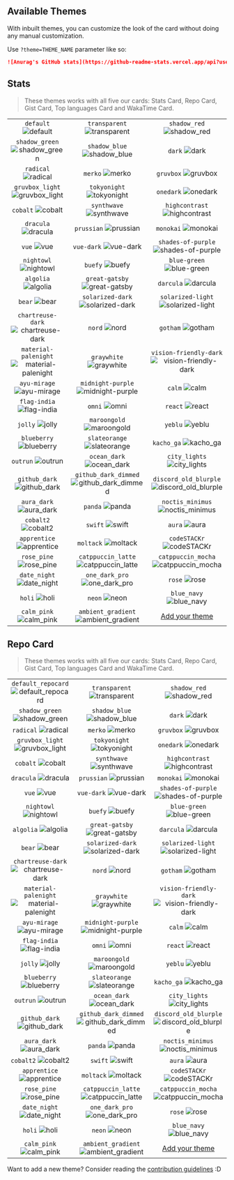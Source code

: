 ## Available Themes

<!-- DO NOT EDIT THIS FILE DIRECTLY -->

With inbuilt themes, you can customize the look of the card without doing any manual customization.

Use `?theme=THEME_NAME` parameter like so:

```md
![Anurag's GitHub stats](https://github-readme-stats.vercel.app/api?username=biuwuLOK&theme=dark&show_icons=true)
```

## Stats

> These themes works with all five our cards: Stats Card, Repo Card, Gist Card, Top languages Card and WakaTime Card.

| | | |
| :--: | :--: | :--: |
| `default` ![default][default] | `transparent` ![transparent][transparent] | `shadow_red` ![shadow_red][shadow_red] |
| `shadow_green` ![shadow_green][shadow_green] | `shadow_blue` ![shadow_blue][shadow_blue] | `dark` ![dark][dark] |
| `radical` ![radical][radical] | `merko` ![merko][merko] | `gruvbox` ![gruvbox][gruvbox] |
| `gruvbox_light` ![gruvbox_light][gruvbox_light] | `tokyonight` ![tokyonight][tokyonight] | `onedark` ![onedark][onedark] |
| `cobalt` ![cobalt][cobalt] | `synthwave` ![synthwave][synthwave] | `highcontrast` ![highcontrast][highcontrast] |
| `dracula` ![dracula][dracula] | `prussian` ![prussian][prussian] | `monokai` ![monokai][monokai] |
| `vue` ![vue][vue] | `vue-dark` ![vue-dark][vue-dark] | `shades-of-purple` ![shades-of-purple][shades-of-purple] |
| `nightowl` ![nightowl][nightowl] | `buefy` ![buefy][buefy] | `blue-green` ![blue-green][blue-green] |
| `algolia` ![algolia][algolia] | `great-gatsby` ![great-gatsby][great-gatsby] | `darcula` ![darcula][darcula] |
| `bear` ![bear][bear] | `solarized-dark` ![solarized-dark][solarized-dark] | `solarized-light` ![solarized-light][solarized-light] |
| `chartreuse-dark` ![chartreuse-dark][chartreuse-dark] | `nord` ![nord][nord] | `gotham` ![gotham][gotham] |
| `material-palenight` ![material-palenight][material-palenight] | `graywhite` ![graywhite][graywhite] | `vision-friendly-dark` ![vision-friendly-dark][vision-friendly-dark] |
| `ayu-mirage` ![ayu-mirage][ayu-mirage] | `midnight-purple` ![midnight-purple][midnight-purple] | `calm` ![calm][calm] |
| `flag-india` ![flag-india][flag-india] | `omni` ![omni][omni] | `react` ![react][react] |
| `jolly` ![jolly][jolly] | `maroongold` ![maroongold][maroongold] | `yeblu` ![yeblu][yeblu] |
| `blueberry` ![blueberry][blueberry] | `slateorange` ![slateorange][slateorange] | `kacho_ga` ![kacho_ga][kacho_ga] |
| `outrun` ![outrun][outrun] | `ocean_dark` ![ocean_dark][ocean_dark] | `city_lights` ![city_lights][city_lights] |
| `github_dark` ![github_dark][github_dark] | `github_dark_dimmed` ![github_dark_dimmed][github_dark_dimmed] | `discord_old_blurple` ![discord_old_blurple][discord_old_blurple] |
| `aura_dark` ![aura_dark][aura_dark] | `panda` ![panda][panda] | `noctis_minimus` ![noctis_minimus][noctis_minimus] |
| `cobalt2` ![cobalt2][cobalt2] | `swift` ![swift][swift] | `aura` ![aura][aura] |
| `apprentice` ![apprentice][apprentice] | `moltack` ![moltack][moltack] | `codeSTACKr` ![codeSTACKr][codeSTACKr] |
| `rose_pine` ![rose_pine][rose_pine] | `catppuccin_latte` ![catppuccin_latte][catppuccin_latte] | `catppuccin_mocha` ![catppuccin_mocha][catppuccin_mocha] |
| `date_night` ![date_night][date_night] | `one_dark_pro` ![one_dark_pro][one_dark_pro] | `rose` ![rose][rose] |
| `holi` ![holi][holi] | `neon` ![neon][neon] | `blue_navy` ![blue_navy][blue_navy] |
| `calm_pink` ![calm_pink][calm_pink] | `ambient_gradient` ![ambient_gradient][ambient_gradient] | [Add your theme][add-theme] |

## Repo Card

> These themes works with all five our cards: Stats Card, Repo Card, Gist Card, Top languages Card and WakaTime Card.

| | | |
| :--: | :--: | :--: |
| `default_repocard` ![default_repocard][default_repocard_repo] | `transparent` ![transparent][transparent_repo] | `shadow_red` ![shadow_red][shadow_red_repo] |
| `shadow_green` ![shadow_green][shadow_green_repo] | `shadow_blue` ![shadow_blue][shadow_blue_repo] | `dark` ![dark][dark_repo] |
| `radical` ![radical][radical_repo] | `merko` ![merko][merko_repo] | `gruvbox` ![gruvbox][gruvbox_repo] |
| `gruvbox_light` ![gruvbox_light][gruvbox_light_repo] | `tokyonight` ![tokyonight][tokyonight_repo] | `onedark` ![onedark][onedark_repo] |
| `cobalt` ![cobalt][cobalt_repo] | `synthwave` ![synthwave][synthwave_repo] | `highcontrast` ![highcontrast][highcontrast_repo] |
| `dracula` ![dracula][dracula_repo] | `prussian` ![prussian][prussian_repo] | `monokai` ![monokai][monokai_repo] |
| `vue` ![vue][vue_repo] | `vue-dark` ![vue-dark][vue-dark_repo] | `shades-of-purple` ![shades-of-purple][shades-of-purple_repo] |
| `nightowl` ![nightowl][nightowl_repo] | `buefy` ![buefy][buefy_repo] | `blue-green` ![blue-green][blue-green_repo] |
| `algolia` ![algolia][algolia_repo] | `great-gatsby` ![great-gatsby][great-gatsby_repo] | `darcula` ![darcula][darcula_repo] |
| `bear` ![bear][bear_repo] | `solarized-dark` ![solarized-dark][solarized-dark_repo] | `solarized-light` ![solarized-light][solarized-light_repo] |
| `chartreuse-dark` ![chartreuse-dark][chartreuse-dark_repo] | `nord` ![nord][nord_repo] | `gotham` ![gotham][gotham_repo] |
| `material-palenight` ![material-palenight][material-palenight_repo] | `graywhite` ![graywhite][graywhite_repo] | `vision-friendly-dark` ![vision-friendly-dark][vision-friendly-dark_repo] |
| `ayu-mirage` ![ayu-mirage][ayu-mirage_repo] | `midnight-purple` ![midnight-purple][midnight-purple_repo] | `calm` ![calm][calm_repo] |
| `flag-india` ![flag-india][flag-india_repo] | `omni` ![omni][omni_repo] | `react` ![react][react_repo] |
| `jolly` ![jolly][jolly_repo] | `maroongold` ![maroongold][maroongold_repo] | `yeblu` ![yeblu][yeblu_repo] |
| `blueberry` ![blueberry][blueberry_repo] | `slateorange` ![slateorange][slateorange_repo] | `kacho_ga` ![kacho_ga][kacho_ga_repo] |
| `outrun` ![outrun][outrun_repo] | `ocean_dark` ![ocean_dark][ocean_dark_repo] | `city_lights` ![city_lights][city_lights_repo] |
| `github_dark` ![github_dark][github_dark_repo] | `github_dark_dimmed` ![github_dark_dimmed][github_dark_dimmed_repo] | `discord_old_blurple` ![discord_old_blurple][discord_old_blurple_repo] |
| `aura_dark` ![aura_dark][aura_dark_repo] | `panda` ![panda][panda_repo] | `noctis_minimus` ![noctis_minimus][noctis_minimus_repo] |
| `cobalt2` ![cobalt2][cobalt2_repo] | `swift` ![swift][swift_repo] | `aura` ![aura][aura_repo] |
| `apprentice` ![apprentice][apprentice_repo] | `moltack` ![moltack][moltack_repo] | `codeSTACKr` ![codeSTACKr][codeSTACKr_repo] |
| `rose_pine` ![rose_pine][rose_pine_repo] | `catppuccin_latte` ![catppuccin_latte][catppuccin_latte_repo] | `catppuccin_mocha` ![catppuccin_mocha][catppuccin_mocha_repo] |
| `date_night` ![date_night][date_night_repo] | `one_dark_pro` ![one_dark_pro][one_dark_pro_repo] | `rose` ![rose][rose_repo] |
| `holi` ![holi][holi_repo] | `neon` ![neon][neon_repo] | `blue_navy` ![blue_navy][blue_navy_repo] |
| `calm_pink` ![calm_pink][calm_pink_repo] | `ambient_gradient` ![ambient_gradient][ambient_gradient_repo] | [Add your theme][add-theme] |


[default]: https://github-readme-stats.vercel.app/api?username=biuwuLOK&show_icons=true&hide=contribs,prs&cache_seconds=86400&theme=default
[default_repocard]: https://github-readme-stats.vercel.app/api?username=biuwuLOK&show_icons=true&hide=contribs,prs&cache_seconds=86400&theme=default_repocard
[transparent]: https://github-readme-stats.vercel.app/api?username=biuwuLOK&show_icons=true&hide=contribs,prs&cache_seconds=86400&theme=transparent
[shadow_red]: https://github-readme-stats.vercel.app/api?username=biuwuLOK&show_icons=true&hide=contribs,prs&cache_seconds=86400&theme=shadow_red
[shadow_green]: https://github-readme-stats.vercel.app/api?username=biuwuLOK&show_icons=true&hide=contribs,prs&cache_seconds=86400&theme=shadow_green
[shadow_blue]: https://github-readme-stats.vercel.app/api?username=biuwuLOK&show_icons=true&hide=contribs,prs&cache_seconds=86400&theme=shadow_blue
[dark]: https://github-readme-stats.vercel.app/api?username=biuwuLOK&show_icons=true&hide=contribs,prs&cache_seconds=86400&theme=dark
[radical]: https://github-readme-stats.vercel.app/api?username=biuwuLOK&show_icons=true&hide=contribs,prs&cache_seconds=86400&theme=radical
[merko]: https://github-readme-stats.vercel.app/api?username=biuwuLOK&show_icons=true&hide=contribs,prs&cache_seconds=86400&theme=merko
[gruvbox]: https://github-readme-stats.vercel.app/api?username=biuwuLOK&show_icons=true&hide=contribs,prs&cache_seconds=86400&theme=gruvbox
[gruvbox_light]: https://github-readme-stats.vercel.app/api?username=biuwuLOK&show_icons=true&hide=contribs,prs&cache_seconds=86400&theme=gruvbox_light
[tokyonight]: https://github-readme-stats.vercel.app/api?username=biuwuLOK&show_icons=true&hide=contribs,prs&cache_seconds=86400&theme=tokyonight
[onedark]: https://github-readme-stats.vercel.app/api?username=biuwuLOK&show_icons=true&hide=contribs,prs&cache_seconds=86400&theme=onedark
[cobalt]: https://github-readme-stats.vercel.app/api?username=biuwuLOK&show_icons=true&hide=contribs,prs&cache_seconds=86400&theme=cobalt
[synthwave]: https://github-readme-stats.vercel.app/api?username=biuwuLOK&show_icons=true&hide=contribs,prs&cache_seconds=86400&theme=synthwave
[highcontrast]: https://github-readme-stats.vercel.app/api?username=biuwuLOK&show_icons=true&hide=contribs,prs&cache_seconds=86400&theme=highcontrast
[dracula]: https://github-readme-stats.vercel.app/api?username=biuwuLOK&show_icons=true&hide=contribs,prs&cache_seconds=86400&theme=dracula
[prussian]: https://github-readme-stats.vercel.app/api?username=biuwuLOK&show_icons=true&hide=contribs,prs&cache_seconds=86400&theme=prussian
[monokai]: https://github-readme-stats.vercel.app/api?username=biuwuLOK&show_icons=true&hide=contribs,prs&cache_seconds=86400&theme=monokai
[vue]: https://github-readme-stats.vercel.app/api?username=biuwuLOK&show_icons=true&hide=contribs,prs&cache_seconds=86400&theme=vue
[vue-dark]: https://github-readme-stats.vercel.app/api?username=biuwuLOK&show_icons=true&hide=contribs,prs&cache_seconds=86400&theme=vue-dark
[shades-of-purple]: https://github-readme-stats.vercel.app/api?username=biuwuLOK&show_icons=true&hide=contribs,prs&cache_seconds=86400&theme=shades-of-purple
[nightowl]: https://github-readme-stats.vercel.app/api?username=biuwuLOK&show_icons=true&hide=contribs,prs&cache_seconds=86400&theme=nightowl
[buefy]: https://github-readme-stats.vercel.app/api?username=biuwuLOK&show_icons=true&hide=contribs,prs&cache_seconds=86400&theme=buefy
[blue-green]: https://github-readme-stats.vercel.app/api?username=biuwuLOK&show_icons=true&hide=contribs,prs&cache_seconds=86400&theme=blue-green
[algolia]: https://github-readme-stats.vercel.app/api?username=biuwuLOK&show_icons=true&hide=contribs,prs&cache_seconds=86400&theme=algolia
[great-gatsby]: https://github-readme-stats.vercel.app/api?username=biuwuLOK&show_icons=true&hide=contribs,prs&cache_seconds=86400&theme=great-gatsby
[darcula]: https://github-readme-stats.vercel.app/api?username=biuwuLOK&show_icons=true&hide=contribs,prs&cache_seconds=86400&theme=darcula
[bear]: https://github-readme-stats.vercel.app/api?username=biuwuLOK&show_icons=true&hide=contribs,prs&cache_seconds=86400&theme=bear
[solarized-dark]: https://github-readme-stats.vercel.app/api?username=biuwuLOK&show_icons=true&hide=contribs,prs&cache_seconds=86400&theme=solarized-dark
[solarized-light]: https://github-readme-stats.vercel.app/api?username=biuwuLOK&show_icons=true&hide=contribs,prs&cache_seconds=86400&theme=solarized-light
[chartreuse-dark]: https://github-readme-stats.vercel.app/api?username=biuwuLOK&show_icons=true&hide=contribs,prs&cache_seconds=86400&theme=chartreuse-dark
[nord]: https://github-readme-stats.vercel.app/api?username=biuwuLOK&show_icons=true&hide=contribs,prs&cache_seconds=86400&theme=nord
[gotham]: https://github-readme-stats.vercel.app/api?username=biuwuLOK&show_icons=true&hide=contribs,prs&cache_seconds=86400&theme=gotham
[material-palenight]: https://github-readme-stats.vercel.app/api?username=biuwuLOK&show_icons=true&hide=contribs,prs&cache_seconds=86400&theme=material-palenight
[graywhite]: https://github-readme-stats.vercel.app/api?username=biuwuLOK&show_icons=true&hide=contribs,prs&cache_seconds=86400&theme=graywhite
[vision-friendly-dark]: https://github-readme-stats.vercel.app/api?username=biuwuLOK&show_icons=true&hide=contribs,prs&cache_seconds=86400&theme=vision-friendly-dark
[ayu-mirage]: https://github-readme-stats.vercel.app/api?username=biuwuLOK&show_icons=true&hide=contribs,prs&cache_seconds=86400&theme=ayu-mirage
[midnight-purple]: https://github-readme-stats.vercel.app/api?username=biuwuLOK&show_icons=true&hide=contribs,prs&cache_seconds=86400&theme=midnight-purple
[calm]: https://github-readme-stats.vercel.app/api?username=biuwuLOK&show_icons=true&hide=contribs,prs&cache_seconds=86400&theme=calm
[flag-india]: https://github-readme-stats.vercel.app/api?username=biuwuLOK&show_icons=true&hide=contribs,prs&cache_seconds=86400&theme=flag-india
[omni]: https://github-readme-stats.vercel.app/api?username=biuwuLOK&show_icons=true&hide=contribs,prs&cache_seconds=86400&theme=omni
[react]: https://github-readme-stats.vercel.app/api?username=biuwuLOK&show_icons=true&hide=contribs,prs&cache_seconds=86400&theme=react
[jolly]: https://github-readme-stats.vercel.app/api?username=biuwuLOK&show_icons=true&hide=contribs,prs&cache_seconds=86400&theme=jolly
[maroongold]: https://github-readme-stats.vercel.app/api?username=biuwuLOK&show_icons=true&hide=contribs,prs&cache_seconds=86400&theme=maroongold
[yeblu]: https://github-readme-stats.vercel.app/api?username=biuwuLOK&show_icons=true&hide=contribs,prs&cache_seconds=86400&theme=yeblu
[blueberry]: https://github-readme-stats.vercel.app/api?username=biuwuLOK&show_icons=true&hide=contribs,prs&cache_seconds=86400&theme=blueberry
[slateorange]: https://github-readme-stats.vercel.app/api?username=biuwuLOK&show_icons=true&hide=contribs,prs&cache_seconds=86400&theme=slateorange
[kacho_ga]: https://github-readme-stats.vercel.app/api?username=biuwuLOK&show_icons=true&hide=contribs,prs&cache_seconds=86400&theme=kacho_ga
[outrun]: https://github-readme-stats.vercel.app/api?username=biuwuLOK&show_icons=true&hide=contribs,prs&cache_seconds=86400&theme=outrun
[ocean_dark]: https://github-readme-stats.vercel.app/api?username=biuwuLOK&show_icons=true&hide=contribs,prs&cache_seconds=86400&theme=ocean_dark
[city_lights]: https://github-readme-stats.vercel.app/api?username=biuwuLOK&show_icons=true&hide=contribs,prs&cache_seconds=86400&theme=city_lights
[github_dark]: https://github-readme-stats.vercel.app/api?username=biuwuLOK&show_icons=true&hide=contribs,prs&cache_seconds=86400&theme=github_dark
[github_dark_dimmed]: https://github-readme-stats.vercel.app/api?username=biuwuLOK&show_icons=true&hide=contribs,prs&cache_seconds=86400&theme=github_dark_dimmed
[discord_old_blurple]: https://github-readme-stats.vercel.app/api?username=biuwuLOK&show_icons=true&hide=contribs,prs&cache_seconds=86400&theme=discord_old_blurple
[aura_dark]: https://github-readme-stats.vercel.app/api?username=biuwuLOK&show_icons=true&hide=contribs,prs&cache_seconds=86400&theme=aura_dark
[panda]: https://github-readme-stats.vercel.app/api?username=biuwuLOK&show_icons=true&hide=contribs,prs&cache_seconds=86400&theme=panda
[noctis_minimus]: https://github-readme-stats.vercel.app/api?username=biuwuLOK&show_icons=true&hide=contribs,prs&cache_seconds=86400&theme=noctis_minimus
[cobalt2]: https://github-readme-stats.vercel.app/api?username=biuwuLOK&show_icons=true&hide=contribs,prs&cache_seconds=86400&theme=cobalt2
[swift]: https://github-readme-stats.vercel.app/api?username=biuwuLOK&show_icons=true&hide=contribs,prs&cache_seconds=86400&theme=swift
[aura]: https://github-readme-stats.vercel.app/api?username=biuwuLOK&show_icons=true&hide=contribs,prs&cache_seconds=86400&theme=aura
[apprentice]: https://github-readme-stats.vercel.app/api?username=biuwuLOK&show_icons=true&hide=contribs,prs&cache_seconds=86400&theme=apprentice
[moltack]: https://github-readme-stats.vercel.app/api?username=biuwuLOK&show_icons=true&hide=contribs,prs&cache_seconds=86400&theme=moltack
[codeSTACKr]: https://github-readme-stats.vercel.app/api?username=biuwuLOK&show_icons=true&hide=contribs,prs&cache_seconds=86400&theme=codeSTACKr
[rose_pine]: https://github-readme-stats.vercel.app/api?username=biuwuLOK&show_icons=true&hide=contribs,prs&cache_seconds=86400&theme=rose_pine
[catppuccin_latte]: https://github-readme-stats.vercel.app/api?username=biuwuLOK&show_icons=true&hide=contribs,prs&cache_seconds=86400&theme=catppuccin_latte
[catppuccin_mocha]: https://github-readme-stats.vercel.app/api?username=biuwuLOK&show_icons=true&hide=contribs,prs&cache_seconds=86400&theme=catppuccin_mocha
[date_night]: https://github-readme-stats.vercel.app/api?username=biuwuLOK&show_icons=true&hide=contribs,prs&cache_seconds=86400&theme=date_night
[one_dark_pro]: https://github-readme-stats.vercel.app/api?username=biuwuLOK&show_icons=true&hide=contribs,prs&cache_seconds=86400&theme=one_dark_pro
[rose]: https://github-readme-stats.vercel.app/api?username=biuwuLOK&show_icons=true&hide=contribs,prs&cache_seconds=86400&theme=rose
[holi]: https://github-readme-stats.vercel.app/api?username=biuwuLOK&show_icons=true&hide=contribs,prs&cache_seconds=86400&theme=holi
[neon]: https://github-readme-stats.vercel.app/api?username=biuwuLOK&show_icons=true&hide=contribs,prs&cache_seconds=86400&theme=neon
[blue_navy]: https://github-readme-stats.vercel.app/api?username=biuwuLOK&show_icons=true&hide=contribs,prs&cache_seconds=86400&theme=blue_navy
[calm_pink]: https://github-readme-stats.vercel.app/api?username=biuwuLOK&show_icons=true&hide=contribs,prs&cache_seconds=86400&theme=calm_pink
[ambient_gradient]: https://github-readme-stats.vercel.app/api?username=biuwuLOK&show_icons=true&hide=contribs,prs&cache_seconds=86400&theme=ambient_gradient


[default_repo]: https://github-readme-stats.vercel.app/api/pin/?username=biuwuLOK&repo=github-readme-stats&cache_seconds=86400&theme=default
[default_repocard_repo]: https://github-readme-stats.vercel.app/api/pin/?username=biuwuLOK&repo=github-readme-stats&cache_seconds=86400&theme=default_repocard
[transparent_repo]: https://github-readme-stats.vercel.app/api/pin/?username=biuwuLOK&repo=github-readme-stats&cache_seconds=86400&theme=transparent
[shadow_red_repo]: https://github-readme-stats.vercel.app/api/pin/?username=biuwuLOK&repo=github-readme-stats&cache_seconds=86400&theme=shadow_red
[shadow_green_repo]: https://github-readme-stats.vercel.app/api/pin/?username=biuwuLOK&repo=github-readme-stats&cache_seconds=86400&theme=shadow_green
[shadow_blue_repo]: https://github-readme-stats.vercel.app/api/pin/?username=biuwuLOK&repo=github-readme-stats&cache_seconds=86400&theme=shadow_blue
[dark_repo]: https://github-readme-stats.vercel.app/api/pin/?username=biuwuLOK&repo=github-readme-stats&cache_seconds=86400&theme=dark
[radical_repo]: https://github-readme-stats.vercel.app/api/pin/?username=biuwuLOK&repo=github-readme-stats&cache_seconds=86400&theme=radical
[merko_repo]: https://github-readme-stats.vercel.app/api/pin/?username=biuwuLOK&repo=github-readme-stats&cache_seconds=86400&theme=merko
[gruvbox_repo]: https://github-readme-stats.vercel.app/api/pin/?username=biuwuLOK&repo=github-readme-stats&cache_seconds=86400&theme=gruvbox
[gruvbox_light_repo]: https://github-readme-stats.vercel.app/api/pin/?username=biuwuLOK&repo=github-readme-stats&cache_seconds=86400&theme=gruvbox_light
[tokyonight_repo]: https://github-readme-stats.vercel.app/api/pin/?username=biuwuLOK&repo=github-readme-stats&cache_seconds=86400&theme=tokyonight
[onedark_repo]: https://github-readme-stats.vercel.app/api/pin/?username=biuwuLOK&repo=github-readme-stats&cache_seconds=86400&theme=onedark
[cobalt_repo]: https://github-readme-stats.vercel.app/api/pin/?username=biuwuLOK&repo=github-readme-stats&cache_seconds=86400&theme=cobalt
[synthwave_repo]: https://github-readme-stats.vercel.app/api/pin/?username=biuwuLOK&repo=github-readme-stats&cache_seconds=86400&theme=synthwave
[highcontrast_repo]: https://github-readme-stats.vercel.app/api/pin/?username=biuwuLOK&repo=github-readme-stats&cache_seconds=86400&theme=highcontrast
[dracula_repo]: https://github-readme-stats.vercel.app/api/pin/?username=biuwuLOK&repo=github-readme-stats&cache_seconds=86400&theme=dracula
[prussian_repo]: https://github-readme-stats.vercel.app/api/pin/?username=biuwuLOK&repo=github-readme-stats&cache_seconds=86400&theme=prussian
[monokai_repo]: https://github-readme-stats.vercel.app/api/pin/?username=biuwuLOK&repo=github-readme-stats&cache_seconds=86400&theme=monokai
[vue_repo]: https://github-readme-stats.vercel.app/api/pin/?username=biuwuLOK&repo=github-readme-stats&cache_seconds=86400&theme=vue
[vue-dark_repo]: https://github-readme-stats.vercel.app/api/pin/?username=biuwuLOK&repo=github-readme-stats&cache_seconds=86400&theme=vue-dark
[shades-of-purple_repo]: https://github-readme-stats.vercel.app/api/pin/?username=biuwuLOK&repo=github-readme-stats&cache_seconds=86400&theme=shades-of-purple
[nightowl_repo]: https://github-readme-stats.vercel.app/api/pin/?username=biuwuLOK&repo=github-readme-stats&cache_seconds=86400&theme=nightowl
[buefy_repo]: https://github-readme-stats.vercel.app/api/pin/?username=biuwuLOK&repo=github-readme-stats&cache_seconds=86400&theme=buefy
[blue-green_repo]: https://github-readme-stats.vercel.app/api/pin/?username=biuwuLOK&repo=github-readme-stats&cache_seconds=86400&theme=blue-green
[algolia_repo]: https://github-readme-stats.vercel.app/api/pin/?username=biuwuLOK&repo=github-readme-stats&cache_seconds=86400&theme=algolia
[great-gatsby_repo]: https://github-readme-stats.vercel.app/api/pin/?username=biuwuLOK&repo=github-readme-stats&cache_seconds=86400&theme=great-gatsby
[darcula_repo]: https://github-readme-stats.vercel.app/api/pin/?username=biuwuLOK&repo=github-readme-stats&cache_seconds=86400&theme=darcula
[bear_repo]: https://github-readme-stats.vercel.app/api/pin/?username=biuwuLOK&repo=github-readme-stats&cache_seconds=86400&theme=bear
[solarized-dark_repo]: https://github-readme-stats.vercel.app/api/pin/?username=biuwuLOK&repo=github-readme-stats&cache_seconds=86400&theme=solarized-dark
[solarized-light_repo]: https://github-readme-stats.vercel.app/api/pin/?username=biuwuLOK&repo=github-readme-stats&cache_seconds=86400&theme=solarized-light
[chartreuse-dark_repo]: https://github-readme-stats.vercel.app/api/pin/?username=biuwuLOK&repo=github-readme-stats&cache_seconds=86400&theme=chartreuse-dark
[nord_repo]: https://github-readme-stats.vercel.app/api/pin/?username=biuwuLOK&repo=github-readme-stats&cache_seconds=86400&theme=nord
[gotham_repo]: https://github-readme-stats.vercel.app/api/pin/?username=biuwuLOK&repo=github-readme-stats&cache_seconds=86400&theme=gotham
[material-palenight_repo]: https://github-readme-stats.vercel.app/api/pin/?username=biuwuLOK&repo=github-readme-stats&cache_seconds=86400&theme=material-palenight
[graywhite_repo]: https://github-readme-stats.vercel.app/api/pin/?username=biuwuLOK&repo=github-readme-stats&cache_seconds=86400&theme=graywhite
[vision-friendly-dark_repo]: https://github-readme-stats.vercel.app/api/pin/?username=biuwuLOK&repo=github-readme-stats&cache_seconds=86400&theme=vision-friendly-dark
[ayu-mirage_repo]: https://github-readme-stats.vercel.app/api/pin/?username=biuwuLOK&repo=github-readme-stats&cache_seconds=86400&theme=ayu-mirage
[midnight-purple_repo]: https://github-readme-stats.vercel.app/api/pin/?username=biuwuLOK&repo=github-readme-stats&cache_seconds=86400&theme=midnight-purple
[calm_repo]: https://github-readme-stats.vercel.app/api/pin/?username=biuwuLOK&repo=github-readme-stats&cache_seconds=86400&theme=calm
[flag-india_repo]: https://github-readme-stats.vercel.app/api/pin/?username=biuwuLOK&repo=github-readme-stats&cache_seconds=86400&theme=flag-india
[omni_repo]: https://github-readme-stats.vercel.app/api/pin/?username=biuwuLOK&repo=github-readme-stats&cache_seconds=86400&theme=omni
[react_repo]: https://github-readme-stats.vercel.app/api/pin/?username=biuwuLOK&repo=github-readme-stats&cache_seconds=86400&theme=react
[jolly_repo]: https://github-readme-stats.vercel.app/api/pin/?username=biuwuLOK&repo=github-readme-stats&cache_seconds=86400&theme=jolly
[maroongold_repo]: https://github-readme-stats.vercel.app/api/pin/?username=biuwuLOK&repo=github-readme-stats&cache_seconds=86400&theme=maroongold
[yeblu_repo]: https://github-readme-stats.vercel.app/api/pin/?username=biuwuLOK&repo=github-readme-stats&cache_seconds=86400&theme=yeblu
[blueberry_repo]: https://github-readme-stats.vercel.app/api/pin/?username=biuwuLOK&repo=github-readme-stats&cache_seconds=86400&theme=blueberry
[slateorange_repo]: https://github-readme-stats.vercel.app/api/pin/?username=biuwuLOK&repo=github-readme-stats&cache_seconds=86400&theme=slateorange
[kacho_ga_repo]: https://github-readme-stats.vercel.app/api/pin/?username=biuwuLOK&repo=github-readme-stats&cache_seconds=86400&theme=kacho_ga
[outrun_repo]: https://github-readme-stats.vercel.app/api/pin/?username=biuwuLOK&repo=github-readme-stats&cache_seconds=86400&theme=outrun
[ocean_dark_repo]: https://github-readme-stats.vercel.app/api/pin/?username=biuwuLOK&repo=github-readme-stats&cache_seconds=86400&theme=ocean_dark
[city_lights_repo]: https://github-readme-stats.vercel.app/api/pin/?username=biuwuLOK&repo=github-readme-stats&cache_seconds=86400&theme=city_lights
[github_dark_repo]: https://github-readme-stats.vercel.app/api/pin/?username=biuwuLOK&repo=github-readme-stats&cache_seconds=86400&theme=github_dark
[github_dark_dimmed_repo]: https://github-readme-stats.vercel.app/api/pin/?username=biuwuLOK&repo=github-readme-stats&cache_seconds=86400&theme=github_dark_dimmed
[discord_old_blurple_repo]: https://github-readme-stats.vercel.app/api/pin/?username=biuwuLOK&repo=github-readme-stats&cache_seconds=86400&theme=discord_old_blurple
[aura_dark_repo]: https://github-readme-stats.vercel.app/api/pin/?username=biuwuLOK&repo=github-readme-stats&cache_seconds=86400&theme=aura_dark
[panda_repo]: https://github-readme-stats.vercel.app/api/pin/?username=biuwuLOK&repo=github-readme-stats&cache_seconds=86400&theme=panda
[noctis_minimus_repo]: https://github-readme-stats.vercel.app/api/pin/?username=biuwuLOK&repo=github-readme-stats&cache_seconds=86400&theme=noctis_minimus
[cobalt2_repo]: https://github-readme-stats.vercel.app/api/pin/?username=biuwuLOK&repo=github-readme-stats&cache_seconds=86400&theme=cobalt2
[swift_repo]: https://github-readme-stats.vercel.app/api/pin/?username=biuwuLOK&repo=github-readme-stats&cache_seconds=86400&theme=swift
[aura_repo]: https://github-readme-stats.vercel.app/api/pin/?username=biuwuLOK&repo=github-readme-stats&cache_seconds=86400&theme=aura
[apprentice_repo]: https://github-readme-stats.vercel.app/api/pin/?username=biuwuLOK&repo=github-readme-stats&cache_seconds=86400&theme=apprentice
[moltack_repo]: https://github-readme-stats.vercel.app/api/pin/?username=biuwuLOK&repo=github-readme-stats&cache_seconds=86400&theme=moltack
[codeSTACKr_repo]: https://github-readme-stats.vercel.app/api/pin/?username=biuwuLOK&repo=github-readme-stats&cache_seconds=86400&theme=codeSTACKr
[rose_pine_repo]: https://github-readme-stats.vercel.app/api/pin/?username=biuwuLOK&repo=github-readme-stats&cache_seconds=86400&theme=rose_pine
[catppuccin_latte_repo]: https://github-readme-stats.vercel.app/api/pin/?username=biuwuLOK&repo=github-readme-stats&cache_seconds=86400&theme=catppuccin_latte
[catppuccin_mocha_repo]: https://github-readme-stats.vercel.app/api/pin/?username=biuwuLOK&repo=github-readme-stats&cache_seconds=86400&theme=catppuccin_mocha
[date_night_repo]: https://github-readme-stats.vercel.app/api/pin/?username=biuwuLOK&repo=github-readme-stats&cache_seconds=86400&theme=date_night
[one_dark_pro_repo]: https://github-readme-stats.vercel.app/api/pin/?username=biuwuLOK&repo=github-readme-stats&cache_seconds=86400&theme=one_dark_pro
[rose_repo]: https://github-readme-stats.vercel.app/api/pin/?username=biuwuLOK&repo=github-readme-stats&cache_seconds=86400&theme=rose
[holi_repo]: https://github-readme-stats.vercel.app/api/pin/?username=biuwuLOK&repo=github-readme-stats&cache_seconds=86400&theme=holi
[neon_repo]: https://github-readme-stats.vercel.app/api/pin/?username=biuwuLOK&repo=github-readme-stats&cache_seconds=86400&theme=neon
[blue_navy_repo]: https://github-readme-stats.vercel.app/api/pin/?username=biuwuLOK&repo=github-readme-stats&cache_seconds=86400&theme=blue_navy
[calm_pink_repo]: https://github-readme-stats.vercel.app/api/pin/?username=biuwuLOK&repo=github-readme-stats&cache_seconds=86400&theme=calm_pink
[ambient_gradient_repo]: https://github-readme-stats.vercel.app/api/pin/?username=biuwuLOK&repo=github-readme-stats&cache_seconds=86400&theme=ambient_gradient


[add-theme]: https://github.com/biuwuLOK/github-readme-stats/edit/master/themes/index.js

Want to add a new theme? Consider reading the [contribution guidelines](../CONTRIBUTING.md#themes-contribution) :D
